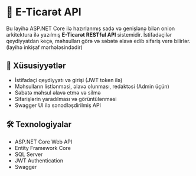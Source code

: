# 🛒 E-Ticarət API

Bu layihə ASP.NET Core ilə hazırlanmış sadə və genişlənə bilən onion arkitektura ilə yazılmış **E-Ticarət RESTful API** sistemidir. İstifadəçilər qeydiyyatdan keçə, məhsulları görə və səbətə əlavə edib sifariş verə bilirlər.(layihə inkişaf mərhələsindədir)

## 🚀 Xüsusiyyətlər

- İstifadəçi qeydiyyatı və girişi (JWT token ilə)
- Məhsulların listlənməsi, əlavə olunması, redaktəsi (Admin üçün)
- Səbətə məhsul əlavə etmə və silmə
- Sifarişlərin yaradılması və görüntülənməsi
- Swagger UI ilə sənədləşdirilmiş API

## 🛠 Texnologiyalar

- ASP.NET Core Web API  
- Entity Framework Core  
- SQL Server  
- JWT Authentication  
- Swagger


